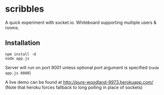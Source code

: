 scribbles
========

A quick experiment with socket.io. Whiteboard supporting multiple users & rooms.

## Installation

    npm install -d
    node app.js

  Server will run on port 8001 unless optional port argument is specified (`node app.js 8080`)

  A live demo can be found at http://pure-woodland-9973.herokuapp.com/ (Note that heroku forces fallback to long polling in place of sockets)
